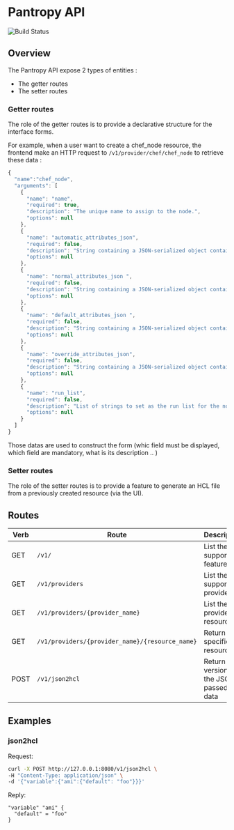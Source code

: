 # Pantropy API

![Build Status](https://travis-ci.org/julienlevasseur/Pantropy.svg?branch=master)

## Overview

The Pantropy API expose 2 types of entities :

- The getter routes
- The setter routes

### Getter routes

The role of the getter routes is to provide a declarative structure for the interface forms.

For example, when a user want to create a chef_node resource, the frontend make an HTTP request to `/v1/provider/chef/chef_node` to retrieve these data :

```javascript
{
  "name":"chef_node",
  "arguments": [
  	{
  	  "name": "name",
  	  "required": true,
  	  "description": "The unique name to assign to the node.",
  	  "options": null
  	},
  	{
  	  "name": "automatic_attributes_json",
  	  "required": false,
  	  "description": "String containing a JSON-serialized object containing the automatic attributes for the node.",
  	  "options": null
  	},
  	{
  	  "name": "normal_attributes_json ",
  	  "required": false,
  	  "description": "String containing a JSON-serialized object containing the normal attributes for the node.",
  	  "options": null
  	},
  	{
  	  "name": "default_attributes_json ",
  	  "required": false,
  	  "description": "String containing a JSON-serialized object containing the default attributes for the node.",
  	  "options": null
  	},
  	{
  	  "name": "override_attributes_json",
  	  "required": false,
  	  "description": "String containing a JSON-serialized object containing the override attributes for the node.",
  	  "options": null
  	},
  	{
  	  "name": "run_list",
  	  "required": false,
  	  "description": "List of strings to set as the run list for the node.",
  	  "options": null
  	}
  ]
}
```

Those datas are used to construct the form (whic field must be displayed, which field are mandatory, what is its description .. )

### Setter routes

The role of the setter routes is to provide a feature to generate an HCL file from a previously created resource (via the UI).

## Routes

Verb | Route | Description
---- | ----- | -----------
GET  | `/v1/` | List the supported features
GET  | `/v1/providers` | List the supported providers
GET  | `/v1/providers/{provider_name}` | List the provider's resources
GET  | `/v1/providers/{provider_name}/{resource_name}` | Return the specific resource
POST | `/v1/json2hcl` | Return HCL version of the JSON passed in data

## Examples

### json2hcl

Request:
```bash
curl -X POST http://127.0.0.1:8080/v1/json2hcl \
-H "Content-Type: application/json" \
-d '{"variable":{"ami":{"default": "foo"}}}'
```

Reply:
```
"variable" "ami" {
  "default" = "foo"
}
```